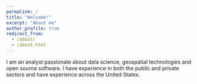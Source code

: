 ```yaml
---
permalink: /
title: "Welcome!"
excerpt: "About me"
author_profile: true
redirect_from: 
  - /about/
  - /about.html
---
```



I am an analyst passionate about data science, geospatial technologies and open source software. I have experience in both the public and private sectors and have experience across the United States.

